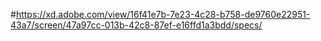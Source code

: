 #https://xd.adobe.com/view/16f41e7b-7e23-4c28-b758-de9760e22951-43a7/screen/47a97cc-013b-42c8-87ef-e16ffd1a3bdd/specs/
